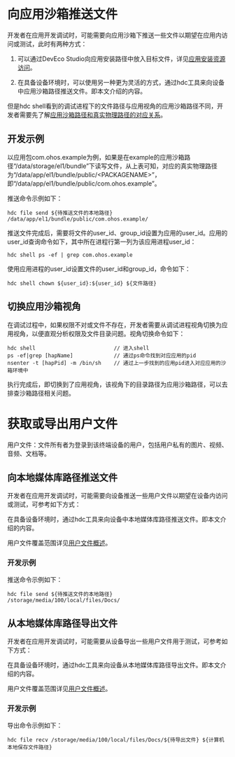 # 向应用沙箱推送文件

开发者在应用开发调试时，可能需要向应用沙箱下推送一些文件以期望在应用内访问或测试，此时有两种方式：

1. 可以通过DevEco Studio向应用安装路径中放入目标文件，详见[应用安装资源访问](../quick-start/resource-categories-and-access.md#资源访问)。

2. 在具备设备环境时，可以使用另一种更为灵活的方式，通过hdc工具来向设备中应用沙箱路径推送文件。即本文介绍的内容。

但是hdc shell看到的调试进程下的文件路径与应用视角的应用沙箱路径不同，开发者需要先了解[应用沙箱路径和真实物理路径的对应关系](app-sandbox-directory.md#应用沙箱路径和真实物理路径的对应关系)。

## 开发示例

以应用包com.ohos.example为例，如果是在example的应用沙箱路径“/data/storage/el1/bundle”下读写文件，从上表可知，对应的真实物理路径为“/data/app/el1/bundle/public/&lt;PACKAGENAME&gt;”，即“/data/app/el1/bundle/public/com.ohos.example”。

推送命令示例如下：

```
hdc file send ${待推送文件的本地路径} /data/app/el1/bundle/public/com.ohos.example/
```

推送文件完成后，需要将文件的user_id、group_id设置为应用的user_id。应用的user_id查询命令如下，其中所在进程行第一列为该应用进程user_id：

```
hdc shell ps -ef | grep com.ohos.example
```

使用应用进程的user_id设置文件的user_id和group_id，命令如下：
```
hdc shell chown ${user_id}:${user_id} ${文件路径}
```

## 切换应用沙箱视角

在调试过程中，如果权限不对或文件不存在，开发者需要从调试进程视角切换为应用视角，以便直观分析权限及文件目录问题。视角切换命令如下：

```
hdc shell                         // 进入shell
ps -ef|grep [hapName]             // 通过ps命令找到对应应用的pid
nsenter -t [hapPid] -m /bin/sh    // 通过上一步找到的应用pid进入对应应用的沙箱环境中
```

执行完成后，即切换到了应用视角，该视角下的目录路径为应用沙箱路径，可以去排查沙箱路径相关问题。

# 获取或导出用户文件
用户文件：文件所有者为登录到该终端设备的用户，包括用户私有的图片、视频、音频、文档等。

## 向本地媒体库路径推送文件

开发者在应用开发调试时，可能需要向设备推送一些用户文件以期望在设备内访问或测试，可参考如下方式：

在具备设备环境时，通过hdc工具来向设备中本地媒体库路径推送文件。即本文介绍的内容。

用户文件覆盖范围详见[用户文件概述](user-file-overview.md)。

### 开发示例


推送命令示例如下：

```
hdc file send ${待推送文件的本地路径} /storage/media/100/local/files/Docs/
```


## 从本地媒体库路径导出文件

开发者在应用开发调试时，可能需要从设备导出一些用户文件用于测试，可参考如下方式：

在具备设备环境时，通过hdc工具来向设备从本地媒体库路径导出文件。即本文介绍的内容。

用户文件覆盖范围详见[用户文件概述](user-file-overview.md)。

### 开发示例


导出命令示例如下：

```
hdc file recv /storage/media/100/local/files/Docs/${待导出文件} ${计算机本地保存文件路径}
```
